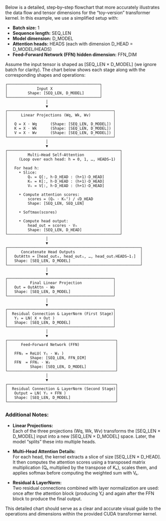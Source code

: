 Below is a detailed, step‐by–step flowchart that more accurately illustrates the data flow and tensor dimensions for the “toy–version” transformer kernel. In this example, we use a simplified setup with:

- **Batch size:** 1  
- **Sequence length:** SEQ_LEN  
- **Model dimension:** D_MODEL  
- **Attention heads:** HEADS (each with dimension D_HEAD = D_MODEL/HEADS)  
- **Feed–Forward Network (FFN) hidden dimension:** FFN_DIM

Assume the input tensor is shaped as [SEQ_LEN × D_MODEL] (we ignore batch for clarity). The chart below shows each stage along with the corresponding shapes and operations:

```
┌─────────────────────────────────────────┐
│             Input X                     │  
│         Shape: [SEQ_LEN, D_MODEL]       │  
└─────────────────────────────────────────┘
                  │
                  ▼
┌───────────────────────────────────────────────┐
│      Linear Projections (Wq, Wk, Wv)          │  
│                                               │  
│   Q = X · Wq      (Shape: [SEQ_LEN, D_MODEL]) │  
│   K = X · Wk      (Shape: [SEQ_LEN, D_MODEL]) │  
│   V = X · Wv      (Shape: [SEQ_LEN, D_MODEL]) │  
└───────────────────────────────────────────────┘
                  │
                  ▼
┌──────────────────────────────────────────────────┐
│         Multi–Head Self–Attention                │  
│     (Loop over each head: h = 0, 1, …, HEADS–1)  │  
│                                                  │  
│   For head h:                                    │  
│     • Slice:                                     │  
│         Qₕ = Q[:, h·D_HEAD : (h+1)·D_HEAD]       │  
│         Kₕ = K[:, h·D_HEAD : (h+1)·D_HEAD]       │  
│         Vₕ = V[:, h·D_HEAD : (h+1)·D_HEAD]       │  
│                                                  │  
│     • Compute attention scores:                  │  
│         scores = (Qₕ · Kₕᵀ) / √D_HEAD            │  
│         Shape: [SEQ_LEN, SEQ_LEN]                │  
│                                                  │  
│     • Softmax(scores)                            │  
│                                                  │  
│     • Compute head output:                       │  
│         head_out = scores · Vₕ                   │  
│         Shape: [SEQ_LEN, D_HEAD]                 │  
└──────────────────────────────────────────────────┘
                  │
                  ▼
┌───────────────────────────────────────────────────────────┐
│      Concatenate Head Outputs                             │  
│   OutAttn = [head_out₀, head_out₁, …, head_out₍HEADS–1₎]  │  
│   Shape: [SEQ_LEN, D_MODEL]                               │  
└───────────────────────────────────────────────────────────┘
                  │
                  ▼
┌───────────────────────────────────────────────┐
│          Final Linear Projection              │  
│   Out = OutAttn · Wo                          │  
│   Shape: [SEQ_LEN, D_MODEL]                   │  
└───────────────────────────────────────────────┘
                  │
                  ▼
┌───────────────────────────────────────────────┐
│  Residual Connection & LayerNorm (First Stage)│  
│   Y₁ = LN( X + Out )                          │  
│   Shape: [SEQ_LEN, D_MODEL]                   │  
└───────────────────────────────────────────────┘
                  │
                  ▼
┌────────────────────────────────────────────────┐
│      Feed–Forward Network (FFN)                │  
│                                                │  
│   FFN₁ = ReLU( Y₁ · W₁ )                       │  
│          Shape: [SEQ_LEN, FFN_DIM]             │  
│   FFN  = FFN₁ · W₂                             │  
│          Shape: [SEQ_LEN, D_MODEL]             │  
└────────────────────────────────────────────────┘
                  │
                  ▼
┌────────────────────────────────────────────────┐
│  Residual Connection & LayerNorm (Second Stage)│  
│   Output = LN( Y₁ + FFN )                      │  
│   Shape: [SEQ_LEN, D_MODEL]                    │  
└────────────────────────────────────────────────┘
```

### Additional Notes:

- **Linear Projections:**  
  Each of the three projections (Wq, Wk, Wv) transforms the [SEQ_LEN × D_MODEL] input into a new [SEQ_LEN × D_MODEL] space. Later, the model “splits” these into multiple heads.

- **Multi–Head Attention Details:**  
  For each head, the kernel extracts a slice of size [SEQ_LEN × D_HEAD]. It then computes the attention scores using a transposed matrix multiplication (Qₕ multiplied by the transpose of Kₕ), scales them, and applies softmax before computing the weighted sum with Vₕ.

- **Residual & LayerNorm:**  
  Two residual connections combined with layer normalization are used: once after the attention block (producing Y₁) and again after the FFN block to produce the final output.

This detailed chart should serve as a clear and accurate visual guide to the operations and dimensions within the provided CUDA transformer kernel.
